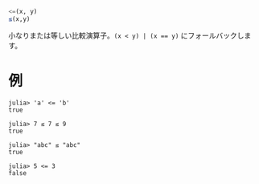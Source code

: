 ```julia
<=(x, y)
≤(x,y)
```

小なりまたは等しい比較演算子。`(x < y) | (x == y)` にフォールバックします。

# 例

```jldoctest
julia> 'a' <= 'b'
true

julia> 7 ≤ 7 ≤ 9
true

julia> "abc" ≤ "abc"
true

julia> 5 <= 3
false
```
